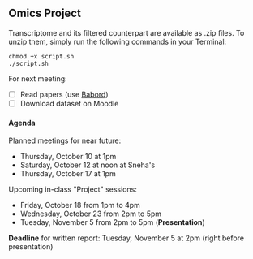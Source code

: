 ## Omics Project

Transcriptome and its filtered counterpart are available as .zip files. To unzip them, simply run the following commands in your Terminal:

```
chmod +x script.sh
./script.sh
```


For next meeting:

- [ ] Read papers (use [Babord](https://babordplus.u-bordeaux.fr/?ct=UB))
- [ ] Download dataset on Moodle

#### Agenda

Planned meetings for near future:
- Thursday, October 10 at 1pm
- Saturday, October 12 at noon at Sneha's
- Thursday, October 17 at 1pm

Upcoming in-class "Project" sessions:
- Friday, October 18 from 1pm to 4pm
- Wednesday, October 23 from 2pm to 5pm
- Tuesday, November 5 from 2pm to 5pm (**Presentation**)

**Deadline** for written report: Tuesday, November 5 at 2pm (right before presentation)
